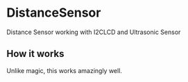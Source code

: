 # DistanceSensor
Distance Sensor working with I2CLCD and Ultrasonic Sensor

## How it works
Unlike magic, this works amazingly well.
